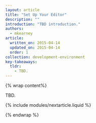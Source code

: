 ```yaml
---
layout: article
title: "Set Up Your Editor"
description: ""
introduction: "TBD introduction."
authors:
  - mkearney
article:
  written_on: 2015-04-14
  updated_on: 2015-04-14
  order: 1
collection: development-environment
key-takeaways:
  tldr: 
    - TBD.
---
```


{% wrap content%}

TBD.

{% include modules/nextarticle.liquid %}

{% endwrap %}
